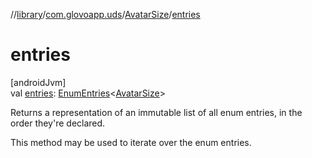 //[library](../../../index.md)/[com.glovoapp.uds](../index.md)/[AvatarSize](index.md)/[entries](entries.md)

# entries

[androidJvm]\
val [entries](entries.md): [EnumEntries](https://kotlinlang.org/api/latest/jvm/stdlib/kotlin.enums/-enum-entries/index.html)&lt;[AvatarSize](index.md)&gt;

Returns a representation of an immutable list of all enum entries, in the order they're declared.

This method may be used to iterate over the enum entries.
